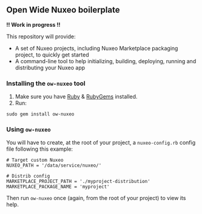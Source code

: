## Open Wide Nuxeo boilerplate

**!! Work in progress !!**

This repository will provide:

* A set of Nuxeo projects, including Nuxeo Marketplace packaging project, to quickly get started
* A command-line tool to help initializing, building, deploying, running and distributing your Nuxeo app

### Installing the `ow-nuxeo` tool

1. Make sure you have [Ruby](http://www.ruby-lang.org/fr/) & [RubyGems](http://rubygems.org/pages/download) installed.
2. Run:

```
sudo gem install ow-nuxeo
```
    
### Using `ow-nuxeo`

You will have to create, at the root of your project, a `nuxeo-config.rb` config file following this example:

```
# Target custom Nuxeo
NUXEO_PATH = '/data/service/nuxeo/'

# Distrib config
MARKETPLACE_PROJECT_PATH = './myproject-distribution'
MARKETPLACE_PACKAGE_NAME = 'myproject'
```

Then run `ow-nuxeo` once (again, from the root of your project) to view its help.
